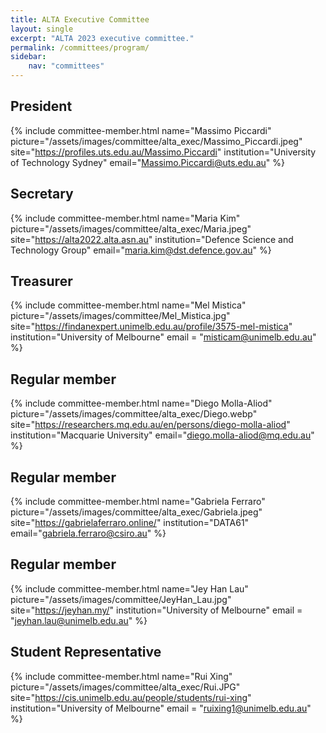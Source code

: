 ```yaml
---
title: ALTA Executive Committee
layout: single
excerpt: "ALTA 2023 executive committee."
permalink: /committees/program/
sidebar:
    nav: "committees"
---
```

## President
{% include committee-member.html
   name="Massimo Piccardi"
   picture="/assets/images/committee/alta_exec/Massimo_Piccardi.jpeg"
   site="https://profiles.uts.edu.au/Massimo.Piccardi"
   institution="University of Technology Sydney"
   email="Massimo.Piccardi@uts.edu.au"
%}

## Secretary
{% include committee-member.html
   name="Maria Kim"
   picture="/assets/images/committee/alta_exec/Maria.jpeg"
   site="https://alta2022.alta.asn.au"
   institution="Defence Science and Technology Group"
   email="maria.kim@dst.defence.gov.au"
%}

## Treasurer
{% include committee-member.html
   name="Mel Mistica"
   picture="/assets/images/committee/Mel_Mistica.jpg"
   site="https://findanexpert.unimelb.edu.au/profile/3575-mel-mistica"
   institution="University of Melbourne"
   email = "misticam@unimelb.edu.au"
%}

## Regular member
{% include committee-member.html
   name="Diego Molla-Aliod"
   picture="/assets/images/committee/alta_exec/Diego.webp"
   site="https://researchers.mq.edu.au/en/persons/diego-molla-aliod"
   institution="Macquarie University"
   email="diego.molla-aliod@mq.edu.au"
%}

## Regular member
{% include committee-member.html
   name="Gabriela Ferraro"
   picture="/assets/images/committee/alta_exec/Gabriela.jpeg"
   site="https://gabrielaferraro.online/"
   institution="DATA61"
   email="gabriela.ferraro@csiro.au"
%}

## Regular member
{% include committee-member.html
   name="Jey Han Lau"
   picture="/assets/images/committee/JeyHan_Lau.jpg"
   site="https://jeyhan.my/"
   institution="University of Melbourne"
   email = "jeyhan.lau@unimelb.edu.au"
%}

## Student Representative
{% include committee-member.html
   name="Rui Xing"
   picture="/assets/images/committee/alta_exec/Rui.JPG"
   site="https://cis.unimelb.edu.au/people/students/rui-xing"
   institution="University of Melbourne"
   email = "ruixing1@unimelb.edu.au"
%}